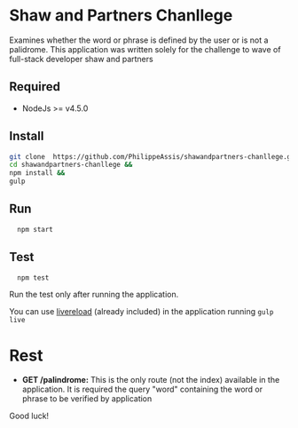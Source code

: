 # Shaw and Partners Chanllege
Examines whether the word or phrase is defined by the user or is not a palidrome. This application was written solely for the challenge to wave of full-stack developer shaw and partners

## Required
 - NodeJs >= v4.5.0

## Install
```bash
git clone  https://github.com/PhilippeAssis/shawandpartners-chanllege.git &&
cd shawandpartners-chanllege &&
npm install &&
gulp
```

## Run
```bash
  npm start
```

## Test
```bash
  npm test
```
Run the test only after running the application.

You can use [livereload](https://github.com/vohof/gulp-livereload) (already included) in the application running `gulp live` 


# Rest

 - **GET /palindrome:**
This is the only route (not the index) available in the application. It is required the query "word" containing the word or phrase to be verified by application


Good luck!

